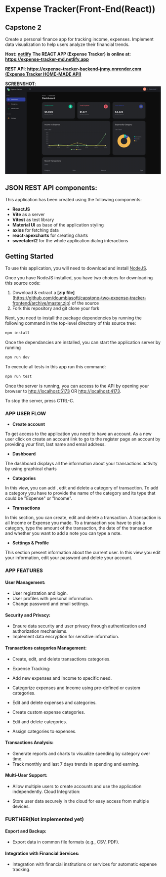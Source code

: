 # Expense Tracker(Front-End(React))

## Capstone 2

Create a personal finance app for tracking income, expenses. Implement data visualization to help users analyze their financial trends.

**Host:** **[netlify](https://www.netlify.com)**
**The REACT APP (Expense Tracker) is online at:**
**https://expense-tracker-md.netlify.app**

**REST API**: **[https://expense-tracker-backend-jnmy.onrender.com (Expense Tracker HOME-MADE API) ](https://expense-tracker-backend-jnmy.onrender.com)**

**SCREENSHOT**:
![img](/src/assets/images/readme-files/expense-tracker-dashboard.jpg)

## JSON REST API components:
This application has been created using the following components:
- **ReactJS**
- **Vite** as a server
- **Vitest** as test library
- **Material UI** as base of the application styling
- **axios** for fetching data
- **react-apexcharts** for creating charts
- **sweetalert2** for the whole application dialog interactions

## Getting Started
To use this application, you will need to download and install [NodeJS](http://nodejs.org/download/).

Once you have NodeJS installed, you have two choices for downloading this source code:

1. Download & extract a **[zip file]**(https://github.com/doumbiasoft/capstone-two-expense-tracker-frontend/archive/master.zip) of the source
2. Fork this repository and git clone your fork

Next, you need to install the package dependencies by running the following command in the top-level directory of this source tree:
``` bash
npm install
```
Once the dependancies are installed, you can start the application server by running
``` bash
npm run dev
```
To execute all tests in this app run this command:
``` bash
npm run test
```

Once the server is running, you can access to the API by opening your browser to [http://localhost:5173](http://localhost:5173) OR [http://localhost:4173](http://localhost:4173).

To stop the server, press CTRL-C.

### APP USER FLOW

* **Create account**

To get access to the application you need to have an account. As a new user click on create an account link to go to the register page an account by providing your first, last name and email address.

* **Dashboard**

The dashboard displays all the information about your transactions activity by using graphical charts

* **Categories**

In this view, you can add , edit and delete a category of transaction.
To add a category you have to provide the name of the category and its type that could be "Expense" or "Income".

* **Transactions**

In this section, you can create, edit and delete a transaction.
A transaction is all Income or Expense you made.
To a transaction you have to pick a category, type the amount of the transaction, the date of the transaction and whether you want to add a note you can type a note.

* **Settings & Profile**

This section present information about the current user. In this view you edit your information, edit your password and delete your account.

### APP FEATURES

#### User Management:

* User registration and login.
* User profiles with personal information.
* Change password and email settings.

#### Security and Privacy:

* Ensure data security and user privacy through authentication and authorization mechanisms.
* Implement data encryption for sensitive information.

#### Transactions categories Management:

* Create, edit, and delete transactions categories.
* Expense Tracking:

* Add new expenses and Income to specific need.
* Categorize expenses and Income using pre-defined or custom categories.
* Edit and delete expenses and categories.


* Create custom expense categories.
* Edit and delete categories.
* Assign categories to expenses.

#### Transactions Analysis:

* Generate reports and charts to visualize spending by category over time.
* Track monthly and last 7 days trends in spending and earning.

#### Multi-User Support:

* Allow multiple users to create accounts and use the application independently.
Cloud Integration:

* Store user data securely in the cloud for easy access from multiple devices.

### FURTHER(Not implemented yet)

#### Export and Backup:

* Export data in common file formats (e.g., CSV, PDF).

#### Integration with Financial Services:

* Integration with financial institutions or services for automatic expense tracking.
